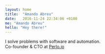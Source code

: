 ```yaml
---
layout: home
title:  "Amando Abreu"
date:   2016-11-24 22:34:06 +0100
me: "Amando Abreu"
hello: "Hey there!"
---
```

I solve problems with software and automation.<br/>
Co-founder & CTO at <a href="https://www.perlo.io/" target="_blank">Perlo.io</a>
 
